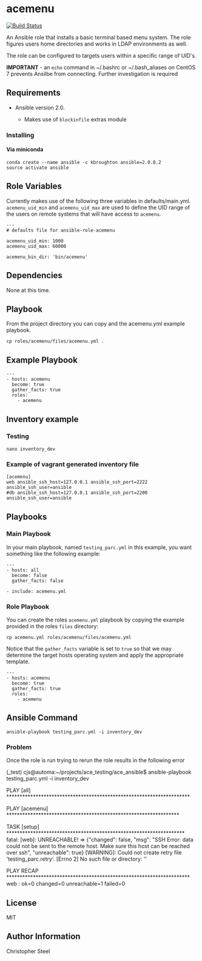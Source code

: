 acemenu
=======

[![Build Status](https://travis-ci.org/cjsteel/ansible-role-acemenu.svg?branch=master)](https://travis-ci.org/cjsteel/ansible-role-acemenu)

An Ansible role that installs a basic terminal based menu system. The role figures users home directories and works in LDAP environments as well.

The role can be configured to targets users within a specific range of UID's.

**IMPORTANT** - an `echo` command in ~/.bashrc or ~/.bash_aliases on CentOS 7 prevents Ansilbe from connecting. Further investigation is required

Requirements
------------

* Ansible version 2.0.

    * Makes use of `blockinfile` extras module

### Installing

#### Via miniconda

    conda create --name ansible -c kbroughton ansible=2.0.0.2
    source activate ansible

Role Variables
--------------

Currently makes use of the following three variables in defaults/main.yml. `acemenu_uid_min` and `acemenu_uid_max` are used to define the UID range of the users on remote systems that will have access to `acemenu`.

    ---
    # defaults file for ansible-role-acemenu
    
    acemenu_uid_min: 1000
    acemenu_uid_max: 60000
    
    acemenu_bin_dir: 'bin/acemenu'

Dependencies
------------

None at this time.

Playbook
--------

From the project directory you can copy and the acemenu.yml example playbook.

    cp roles/acemenu/files/acemenu.yml .

Example Playbook
----------------

    ---
    - hosts: acemenu
      become: true
      gather_facts: true
      roles:
        - acemenu

Inventory example
-----------------

### Testing

    nano inventory_dev

### Example of vagrant generated inventory file

    [acemenu]
    web ansible_ssh_host=127.0.0.1 ansible_ssh_port=2222 ansible_ssh_user=ansible
    #db ansible_ssh_host=127.0.0.1 ansible_ssh_port=2200 ansible_ssh_user=ansible

Playbooks
---------

### Main Playbook

In your main playbook, named `testing_parc.yml` in this example, you want something like the following example:

    ---
    - hosts: all
      become: false
      gather_facts: false
    
    - include: acemenu.yml

### Role Playbook

You can create the roles `acemenu.yml` playbook by copying the example provided in the roles `files` directory:

    cp acemenu.yml roles/acemenu/files/acemenu.yml

Notice that the `gather_facts` variable is set to `true` so that we may determine the target hosts operating system and apply the appropriate template.

    ---
    - hosts: acemenu
      become: true
      gather_facts: true
      roles:
        - acemenu

Ansible Command
---------------

    ansible-playbook testing_parc.yml -i inventory_dev

### Problem

Once the role is run trying to rerun the role results in the following error

(_test) cjs@automa:~/projects/ace_testing/ace_ansible$ ansible-playbook testing_parc.yml -i inventory_dev

PLAY [all] *********************************************************************

PLAY [acemenu] *****************************************************************

TASK [setup] *******************************************************************
fatal: [web]: UNREACHABLE! => {"changed": false, "msg": "SSH Error: data could not be sent to the remote host. Make sure this host can be reached over ssh", "unreachable": true}
 [WARNING]: Could not create retry file 'testing_parc.retry'.         [Errno 2] No such file or directory: ''


PLAY RECAP *********************************************************************
web                        : ok=0    changed=0    unreachable=1    failed=0


License
-------

MIT

Author Information
------------------

Christopher Steel
